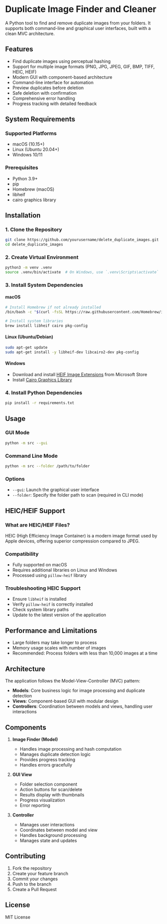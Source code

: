 # Duplicate Image Finder and Cleaner

A Python tool to find and remove duplicate images from your folders. It supports both command-line and graphical user interfaces, built with a clean MVC architecture.

## Features

- Find duplicate images using perceptual hashing
- Support for multiple image formats (PNG, JPG, JPEG, GIF, BMP, TIFF, HEIC, HEIF)
- Modern GUI with component-based architecture
- Command-line interface for automation
- Preview duplicates before deletion
- Safe deletion with confirmation
- Comprehensive error handling
- Progress tracking with detailed feedback

## System Requirements

### Supported Platforms
- macOS (10.15+)
- Linux (Ubuntu 20.04+)
- Windows 10/11

### Prerequisites
- Python 3.9+
- pip
- Homebrew (macOS)
- libheif
- cairo graphics library

## Installation

### 1. Clone the Repository
```bash
git clone https://github.com/yourusername/delete_duplicate_images.git
cd delete_duplicate_images
```

### 2. Create Virtual Environment
```bash
python3 -m venv .venv
source .venv/bin/activate  # On Windows, use `.venv\Scripts\activate`
```

### 3. Install System Dependencies

#### macOS
```bash
# Install Homebrew if not already installed
/bin/bash -c "$(curl -fsSL https://raw.githubusercontent.com/Homebrew/install/HEAD/install.sh)"

# Install system libraries
brew install libheif cairo pkg-config
```

#### Linux (Ubuntu/Debian)
```bash
sudo apt-get update
sudo apt-get install -y libheif-dev libcairo2-dev pkg-config
```

#### Windows
- Download and install [HEIF Image Extensions](https://apps.microsoft.com/detail/9PMMBL1CTSB3) from Microsoft Store
- Install [Cairo Graphics Library](https://www.cairographics.org/download/)

### 4. Install Python Dependencies
```bash
pip install -r requirements.txt
```

## Usage

### GUI Mode
```bash
python -m src --gui
```

### Command Line Mode
```bash
python -m src --folder /path/to/folder
```

### Options
- `--gui`: Launch the graphical user interface
- `--folder`: Specify the folder path to scan (required in CLI mode)

## HEIC/HEIF Support

### What are HEIC/HEIF Files?
HEIC (High Efficiency Image Container) is a modern image format used by Apple devices, offering superior compression compared to JPEG.

### Compatibility
- Fully supported on macOS
- Requires additional libraries on Linux and Windows
- Processed using `pillow-heif` library

### Troubleshooting HEIC Support
- Ensure `libheif` is installed
- Verify `pillow-heif` is correctly installed
- Check system library paths
- Update to the latest version of the application

## Performance and Limitations

- Large folders may take longer to process
- Memory usage scales with number of images
- Recommended: Process folders with less than 10,000 images at a time

## Architecture

The application follows the Model-View-Controller (MVC) pattern:
- **Models**: Core business logic for image processing and duplicate detection
- **Views**: Component-based GUI with modular design
- **Controllers**: Coordination between models and views, handling user interactions

## Components

1. **Image Finder (Model)**
   - Handles image processing and hash computation
   - Manages duplicate detection logic
   - Provides progress tracking
   - Handles errors gracefully

2. **GUI View**
   - Folder selection component
   - Action buttons for scan/delete
   - Results display with thumbnails
   - Progress visualization
   - Error reporting

3. **Controller**
   - Manages user interactions
   - Coordinates between model and view
   - Handles background processing
   - Manages state and updates

## Contributing

1. Fork the repository
2. Create your feature branch
3. Commit your changes
4. Push to the branch
5. Create a Pull Request

## License

MIT License
